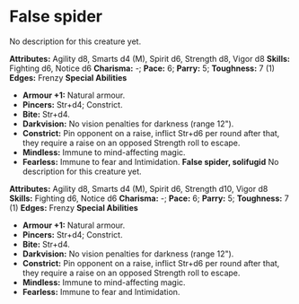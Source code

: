 # False spider

No description for this creature yet.

**Attributes:** Agility d8, Smarts d4 (M), Spirit d6, Strength d8, Vigor
d8
**Skills:** Fighting d6, Notice d6
**Charisma:** -; **Pace:** 6; **Parry:** 5; **Toughness:** 7 (1)
**Edges:** Frenzy
**Special Abilities**

- **Armour +1:** Natural armour.
- **Pincers:** Str+d4; Constrict.
- **Bite:** Str+d4.
- **Darkvision:** No vision penalties for darkness (range 12").
- **Constrict:** Pin opponent on a raise, inflict Str+d6 per round after
that, they require a raise on an opposed Strength roll to escape.
- **Mindless:** Immune to mind-affecting magic.
- **Fearless:** Immune to fear and Intimidation.
**False spider, solifugid**
No description for this creature yet.

**Attributes:** Agility d8, Smarts d4 (M), Spirit d6, Strength d10,
Vigor d8
**Skills:** Fighting d6, Notice d6
**Charisma:** -; **Pace:** 6; **Parry:** 5; **Toughness:** 7 (1)
**Edges:** Frenzy
**Special Abilities**

- **Armour +1:** Natural armour.
- **Pincers:** Str+d4; Constrict.
- **Bite:** Str+d4.
- **Darkvision:** No vision penalties for darkness (range 12").
- **Constrict:** Pin opponent on a raise, inflict Str+d6 per round after
that, they require a raise on an opposed Strength roll to escape.
- **Mindless:** Immune to mind-affecting magic.
- **Fearless:** Immune to fear and Intimidation.
